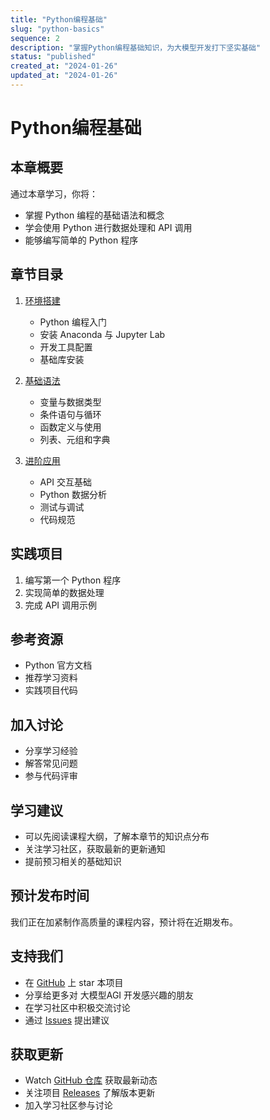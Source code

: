 ```yaml
---
title: "Python编程基础"
slug: "python-basics"
sequence: 2
description: "掌握Python编程基础知识，为大模型开发打下坚实基础"
status: "published"
created_at: "2024-01-26"
updated_at: "2024-01-26"
---
```


# Python编程基础

## 本章概要

通过本章学习，你将：
- 掌握 Python 编程的基础语法和概念
- 学会使用 Python 进行数据处理和 API 调用
- 能够编写简单的 Python 程序

## 章节目录

1. [环境搭建](./environment-setup.md)
   - Python 编程入门
   - 安装 Anaconda 与 Jupyter Lab
   - 开发工具配置
   - 基础库安装

2. [基础语法](./basic-syntax.md)
   - 变量与数据类型
   - 条件语句与循环
   - 函数定义与使用
   - 列表、元组和字典

3. [进阶应用](./advanced-usage.md)
   - API 交互基础
   - Python 数据分析
   - 测试与调试
   - 代码规范

## 实践项目
1. 编写第一个 Python 程序
2. 实现简单的数据处理
3. 完成 API 调用示例

## 参考资源
- Python 官方文档
- 推荐学习资料
- 实践项目代码

## 加入讨论
- 分享学习经验
- 解答常见问题
- 参与代码评审

## 学习建议
- 可以先阅读课程大纲，了解本章节的知识点分布
- 关注学习社区，获取最新的更新通知
- 提前预习相关的基础知识

## 预计发布时间
我们正在加紧制作高质量的课程内容，预计将在近期发布。

## 支持我们
- 在 [GitHub](https://github.com/learnagi/learnagi-course) 上 star 本项目
- 分享给更多对 大模型AGI 开发感兴趣的朋友
- 在学习社区中积极交流讨论
- 通过 [Issues](https://github.com/learnagi/learnagi-course/issues) 提出建议

## 获取更新
- Watch [GitHub 仓库](https://github.com/learnagi/learnagi-course) 获取最新动态
- 关注项目 [Releases](https://github.com/learnagi/learnagi-course/releases) 了解版本更新
- 加入学习社区参与讨论

